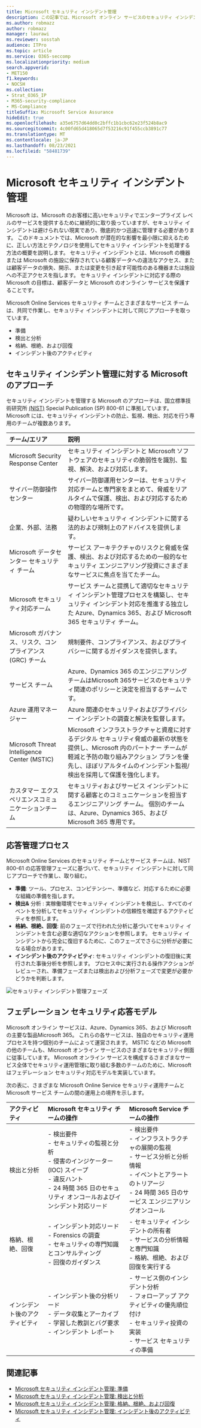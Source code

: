 ```yaml
---
title: Microsoft セキュリティ インシデント管理
description: この記事では、Microsoft オンライン サービスのセキュリティ インシデント管理プロセスの概要について説明します。
ms.author: robmazz
author: robmazz
manager: laurawi
ms.reviewer: sosstah
audience: ITPro
ms.topic: article
ms.service: O365-seccomp
ms.localizationpriority: medium
search.appverid:
- MET150
f1.keywords:
- NOCSH
ms.collection:
- Strat_O365_IP
- M365-security-compliance
- MS-Compliance
titleSuffix: Microsoft Service Assurance
hideEdit: true
ms.openlocfilehash: a35e6757d64dd0c2bffc1b1cbc62e23f524b8ac9
ms.sourcegitcommit: 4c00fd65d418065d7f53216c91f455ccb3891c77
ms.translationtype: MT
ms.contentlocale: ja-JP
ms.lasthandoff: 08/23/2021
ms.locfileid: "58481739"
---
```

# <a name="microsoft-security-incident-management"></a>Microsoft セキュリティ インシデント管理

Microsoft は、Microsoft のお客様に高いセキュリティでエンタープライズ レベルのサービスを提供するために継続的に取り扱っていますが、セキュリティ インシデントは避けられない現実であり、徹底的かつ迅速に管理する必要があります。 このドキュメントでは、Microsoft が潜在的な影響を最小限に抑えるために、正しい方法とテクノロジを使用してセキュリティ インシデントを処理する方法の概要を説明します。 セキュリティ インシデントとは、Microsoft の機器または Microsoft の施設に保存されている顧客データへの違法なアクセス、または顧客データの損失、開示、または変更を引き起す可能性のある機器または施設への不正アクセスを指します。 セキュリティ インシデントに対応する際の Microsoft の目標は、顧客データと Microsoft のオンライン サービスを保護することです。

Microsoft Online Services セキュリティ チームとさまざまなサービス チームは、共同で作業し、セキュリティ インシデントに対して同じアプローチを取っています。

- 準備
- 検出と分析
- 格納、根絶、および回復
- インシデント後のアクティビティ

## <a name="microsoft-approach-to-security-incident-management"></a>セキュリティ インシデント管理に対する Microsoft のアプローチ

セキュリティ インシデントを管理する Microsoft のアプローチは、国立標準技術研究所 [(NIST)](https://www.nist.gov/) Special Publication (SP) 800-61 に準拠しています。 Microsoft には、セキュリティ インシデントの防止、監視、検出、対応を行う専用のチームが複数あります。

|**チーム/エリア**|**説明**|
|:------------|:--------------|
| Microsoft Security Response Center | セキュリティ インシデントと Microsoft ソフトウェアのセキュリティの脆弱性を識別、監視、解決、および対応します。 |
| サイバー防御操作センター | サイバー防御運用センターは、セキュリティ対応チームと専門家をまとめて、脅威をリアルタイムで保護、検出、および対応するための物理的な場所です。 |
| 企業、外部、法務 | 疑わしいセキュリティ インシデントに関する法的および規制上のアドバイスを提供します。 |
| Microsoft データセンター セキュリティ チーム | サービス アーキテクチャのリスクと脅威を保護、検出、および対応するための一般的なセキュリティ エンジニアリング投資にさまざまなサービスに焦点を当てたチーム。 |
| Microsoft セキュリティ対応チーム | サービス チームと提携して適切なセキュリティ インシデント管理プロセスを構築し、セキュリティ インシデント対応を推進する独立した Azure、Dynamics 365、および Microsoft 365 セキュリティ チーム。 |
| Microsoft ガバナンス、リスク、コンプライアンス (GRC) チーム | 規制要件、コンプライアンス、およびプライバシーに関するガイダンスを提供します。 |
| サービス チーム | Azure、Dynamics 365 のエンジニアリング チームはMicrosoft 365サービスのセキュリティ関連のポリシーと決定を担当するチームです。 |
| Azure 運用マネージャー | Azure 関連のセキュリティおよびプライバシー インシデントの調査と解決を監督します。 |
| Microsoft Threat Intelligence Center (MSTIC) | Microsoft インフラストラクチャと資産に対するデジタル セキュリティ脅威の最新の状態を提供し、Microsoft 内のパートナー チームが軽減と予防の取り組みアクション プランを優先し、ほぼリアルタイムのインシデント監視/検出を採用して保護を強化します。 |
| カスタマー エクスペリエンスコミュニケーションチーム | セキュリティおよびサービス インシデントに関する顧客とのコミュニケーションを担当するエンジニアリング チーム。 個別のチームは、Azure、Dynamics 365、および Microsoft 365 専用です。 |

## <a name="response-management-process"></a>応答管理プロセス

Microsoft Online Services のセキュリティ チームとサービス チームは、NIST 800-61 の応答管理フェーズに基づいて、セキュリティ インシデントに対して同じアプローチで作業し、取り組む。

- **準備**: ツール、プロセス、コンピテンシー、準備など、対応するために必要な組織の準備を指します。
- **検出&** 分析 : 実稼働環境でセキュリティ インシデントを検出し、すべてのイベントを分析してセキュリティ インシデントの信頼性を確認するアクティビティを参照します。
- **格納、根絶、回復**: 前のフェーズで行われた分析に基づいてセキュリティ インシデントを含む必要な適切なアクションを参照します。 セキュリティ インシデントから完全に復旧するために、このフェーズでさらに分析が必要になる場合があります。
- **インシデント後のアクティビティ**: セキュリティ インシデントの復旧後に実行された事後分析を参照します。 プロセス中に実行される操作アクションがレビューされ、準備フェーズまたは検出および分析フェーズで変更が必要かどうかを判断します。

![セキュリティ インシデント管理フェーズ](../media/assurance-sim-phases.png)

## <a name="federated-security-response-model"></a>フェデレーション セキュリティ応答モデル

Microsoft オンライン サービスは、Azure、Dynamics 365、および Microsoft の主要な製品Microsoft 365。 これらの各サービスは、独自のセキュリティ運用プロセスを持つ個別のチームによって運営されます。 MSTIC などの Microsoft の他のチームも、Microsoft オンライン サービスのさまざまなセキュリティ側面に従事しています。 Microsoft オンライン サービスを構成するさまざまなサービス全体でセキュリティ運用管理に取り組む多数のチームのために、Microsoft はフェデレーション セキュリティ対応モデルを実装しています。

次の表に、さまざまな Microsoft Online Service セキュリティ運用チームと Microsoft サービス チームの間の運用上の境界を示します。

|**アクティビティ**|**Microsoft セキュリティ チームの操作**|**Microsoft Service チームの操作**|
|:-----------|:-----------------------------------------|:----------------------------------------|
| 検出と分析 | - 検出要件 <br> - セキュリティの監視と分析 <br> - 侵害のインジケーター (IOC) スイープ <br> - 違反ハント <br> - 24 時間 365 日のセキュリティ オンコールおよびインシデント対応リード | - 検出要件 <br> - インフラストラクチャの展開の監視 <br> - サービス分析と分析情報 <br> - イベントとアラートのトリアージ <br> - 24 時間 365 日のサービス エンジニアリングオンコール  |
| 格納、根絶、回復 | - インシデント対応リード <br> - Forensics の調査 <br> - セキュリティの専門知識とコンサルティング <br> - 回復のガイダンス | - セキュリティ インシデントの所有者 <br> - サービスの分析情報と専門知識 <br> - 格納、根絶、および回復を実行する |
| インシデント後のアクティビティ | - インシデント後の分析リード <br> - データ収集とアーカイブ <br> - 学習した教訓とバグ要求 <br> - インシデント レポート | - サービス側のインシデント分析 <br> - フォローアップ アクティビティの優先順位付け <br> - セキュリティ投資の実装 <br> - サービス セキュリティの準備 |

## <a name="related-articles"></a>関連記事

- [Microsoft セキュリティ インシデント管理: 準備](assurance-sim-preparation.md)
- [Microsoft セキュリティ インシデント管理: 検出と分析](assurance-sim-detection-analysis.md)
- [Microsoft セキュリティ インシデント管理: 格納、根絶、および回復](assurance-sim-containment-eradication-recovery.md)
- [Microsoft セキュリティ インシデント管理: インシデント後のアクティビティ](assurance-sim-post-incident-activity.md)
